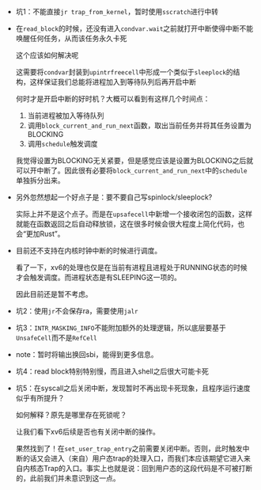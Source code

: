 * 坑1：不能直接`jr trap_from_kernel`，暂时使用`sscratch`进行中转

* 在`read_block`的时候，还没有进入`condvar.wait`之前就打开中断使得中断不能唤醒任何任务，从而该任务永久卡死

  这个应该如何解决呢

  这需要将`condvar`封装到`upintrfreecell`中形成一个类似于`sleeplock`的结构，这样保证我们总能将进程加入到等待队列后再开启中断
  
  何时才是开启中断的好时机？大概可以看到有这样几个时间点：
  
  1. 当前进程被加入等待队列
  2. 调用`block_current_and_run_next`函数，取出当前任务并将其任务设置为BLOCKING
  3. 调用`schedule`触发调度
  
  我觉得设置为BLOCKING无关紧要，但是感觉应该是设置为BLOCKING之后就可以开中断了。因此很有必要将`block_current_and_run_next`中的`schedule`单独拆分出来。
  
* 另外忽然想起一个好点子是：要不要自己写spinlock/sleeplock?

  实际上并不是这个点子。而是在`upsafecell`中新增一个接收闭包的函数，这样就能在函数返回之后自动释放锁，这在很多时候会很大程度上简化代码，也会“更加Rust”。
  
* 目前还不支持在内核时钟中断的时候进行调度。

  看了一下，xv6的处理也仅是在当前有进程且进程处于RUNNING状态的时候才会触发调度。而进程状态是有SLEEPING这一项的。

  因此目前还是暂不考虑。

* 坑2：使用`jr`不会保存ra，需要使用`jalr`

* 坑3：`INTR_MASKING_INFO`不能附加额外的处理逻辑，所以底层要基于`UnsafeCell`而不是`RefCell`

* note：暂时将输出换回sbi，能得到更多信息。

* 坑4：read block特别特别慢，而且进入shell之后很大可能卡死

* 坑5：在syscall之后关闭中断，发现暂时不再出现卡死现象，且程序运行速度似乎有所提升？

  如何解释？原先是哪里存在死锁呢？

  让我们看下xv6后续是否也有关闭中断的操作。

  果然找到了！在`set_user_trap_entry`之前需要关闭中断。否则，此时触发中断的话又会进入（来自）用户态trap的处理入口，而我们本应该期望它进入来自内核态Trap的入口。事实上也就是说：回到用户态的这段代码是不可被打断的，此前我们并未意识到这一点。